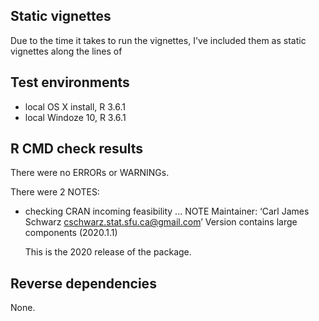 ## Static vignettes
Due to the time it takes to run the vignettes, I've included
them as static vignettes along the lines of



## Test environments
* local OS X install, R 3.6.1
* local Windoze 10, R 3.6.1

## R CMD check results
There were no ERRORs or WARNINGs. 

There were 2 NOTES:

  
* checking CRAN incoming feasibility ... NOTE
   Maintainer: ‘Carl James Schwarz <cschwarz.stat.sfu.ca@gmail.com>’
   Version contains large components (2020.1.1)  
  
  This is the 2020 release of the package.

## Reverse dependencies
None.